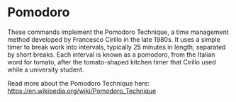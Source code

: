 # Pomodoro

These commands implement the Pomodoro Technique, a time management method developed by Francesco Cirillo in the late 1980s.  It uses a simple timer to break work into intervals, typically 25 minutes in length, separated by short breaks. Each interval is known as a pomodoro, from the Italian word for tomato, after the tomato-shaped kitchen timer that Cirillo used while a university student.

Read more about the Pomodoro Technique here: https://en.wikipedia.org/wiki/Pomodoro_Technique